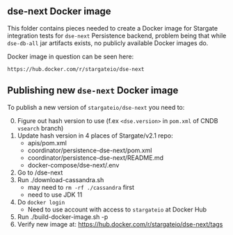 ## dse-next Docker image

This folder contains pieces needed to create a Docker image for Stargate integration
tests for `dse-next` Persistence backend, problem being that while `dse-db-all` jar
artifacts exists, no publicly available Docker images do.

Docker image in question can be seen here:

    https://hub.docker.com/r/stargateio/dse-next

## Publishing new `dse-next` Docker image

To publish a new version of `stargateio/dse-next` you need to:

0. Figure out hash version to use (f.ex `<dse.version>` in `pom.xml` of CNDB `vsearch` branch)
1. Update hash version in 4 places of Stargate/v2.1 repo:
    - apis/pom.xml
    - coordinator/persistence-dse-next/pom.xml
    - coordinator/persistence-dse-next/README.md
    - docker-compose/dse-next/.env
2. Go to /dse-next
3. Run ./download-cassandra.sh
    - may need to `rm -rf ./cassandra` first
    - need to use JDK 11
4. Do `docker login`
    - Need to use account with access to `stargateio` at Docker Hub
5. Run ./build-docker-image.sh -p
6. Verify new image at: https://hub.docker.com/r/stargateio/dse-next/tags
